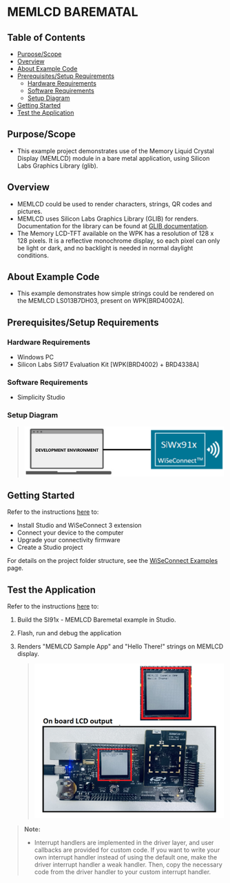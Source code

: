 # MEMLCD BAREMATAL

## Table of Contents

- [Purpose/Scope](#purposescope)
- [Overview](#overview)
- [About Example Code](#about-example-code)
- [Prerequisites/Setup Requirements](#prerequisitessetup-requirements)
  - [Hardware Requirements](#hardware-requirements)
  - [Software Requirements](#software-requirements)
  - [Setup Diagram](#setup-diagram)
- [Getting Started](#getting-started)
- [Test the Application](#test-the-application)

## Purpose/Scope

- This example project demonstrates use of the Memory Liquid Crystal Display (MEMLCD) module in a bare metal application, using Silicon Labs Graphics Library (glib).

## Overview

- MEMLCD could be used to render characters, strings, QR codes and pictures.
- MEMLCD uses Silicon Labs Graphics Library (GLIB) for renders. Documentation for the library can be found at [GLIB documentation](https://docs.silabs.com/gecko-platform/3.0/middleware/api/group-glib).
- The Memory LCD-TFT available on the WPK has a resolution of 128 x 128 pixels. It is a reflective monochrome display, so each pixel can only be light or
dark, and no backlight is needed in normal daylight conditions.

## About Example Code

- This example demonstrates how simple strings could be rendered on the MEMLCD LS013B7DH03, present on WPK[BRD4002A].

## Prerequisites/Setup Requirements

### Hardware Requirements

- Windows PC
- Silicon Labs Si917 Evaluation Kit [WPK(BRD4002) + BRD4338A]

### Software Requirements

- Simplicity Studio


### Setup Diagram

> ![Figure: Introduction](resources/readme/setupdiagram.png)

## Getting Started

Refer to the instructions [here](https://docs.silabs.com/wiseconnect/latest/wiseconnect-getting-started/) to:

- Install Studio and WiSeConnect 3 extension
- Connect your device to the computer
- Upgrade your connectivity firmware
- Create a Studio project

For details on the project folder structure, see the [WiSeConnect Examples](https://docs.silabs.com/wiseconnect/latest/wiseconnect-examples/#example-folder-structure) page.

## Test the Application

Refer to the instructions [here](https://docs.silabs.com/wiseconnect/latest/wiseconnect-getting-started/) to:

1. Build the SI91x - MEMLCD Baremetal example in Studio.
2. Flash, run and debug the application
3. Renders "MEMLCD Sample App" and "Hello There!" strings on MEMLCD display.
 
   > ![Figure: Introduction](resources/readme/MEMLCD_OP_SCRN.png)

> **Note:**
>
> - Interrupt handlers are implemented in the driver layer, and user callbacks are provided for custom code. If you want to write your own interrupt handler instead of using the default one, make the driver interrupt handler a weak handler. Then, copy the necessary code from the driver handler to your custom interrupt handler.
